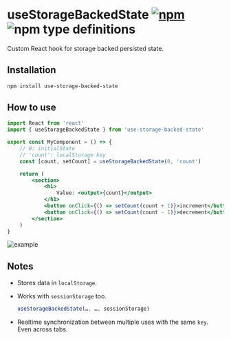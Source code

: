 # useStorageBackedState [![npm](https://img.shields.io/npm/v/use-storage-backed-state.svg)](https://www.npmjs.com/package/use-storage-backed-state) ![npm type definitions](https://img.shields.io/npm/types/use-storage-backed-state.svg)

Custom React hook for storage backed persisted state.

## Installation

```bash
npm install use-storage-backed-state
```

## How to use

```jsx
import React from 'react'
import { useStorageBackedState } from 'use-storage-backed-state'

export const MyComponent = () => {
	// 0: initialState
	// 'count': localStorage key
	const [count, setCount] = useStorageBackedState(0, 'count')

	return (
		<section>
			<h1>
				Value: <output>{count}</output>
			</h1>
			<button onClick={() => setCount(count + 1)}>increment</button>
			<button onClick={() => setCount(count - 1)}>decrement</button>
		</section>
	)
}
```

![example](https://raw.githubusercontent.com/FilipChalupa/use-storage-backed-state/HEAD/screencast.gif)

## Notes

- Stores data in `localStorage`.

- Works with `sessionStorage` too.

  ```jsx
  useStorageBackedState(…, …, sessionStorage)
  ```

- Realtime synchronization between multiple uses with the same `key`. Even across tabs.

